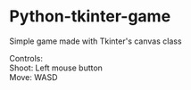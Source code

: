 # Python-tkinter-game
Simple game made with Tkinter's canvas class

Controls: <br />
  Shoot: Left mouse button <br />
  Move: WASD  <br />
  
